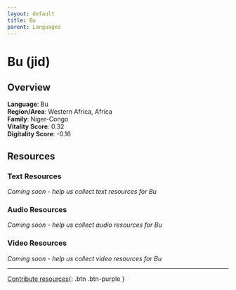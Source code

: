```yaml
---
layout: default
title: Bu
parent: Languages
---
```


# Bu (jid)

## Overview

**Language**: Bu  
**Region/Area**: Western Africa, Africa  
**Family**: Niger-Congo  
**Vitality Score**: 0.32  
**Digitality Score**: -0.16  

## Resources

### Text Resources
*Coming soon - help us collect text resources for Bu*

### Audio Resources
*Coming soon - help us collect audio resources for Bu*

### Video Resources
*Coming soon - help us collect video resources for Bu*

---

[Contribute resources](https://fairtrain.github.io/){: .btn .btn-purple }
